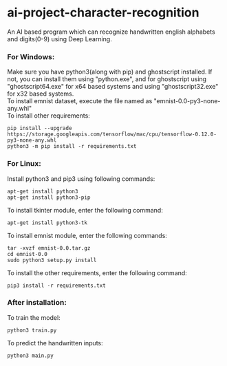 # ai-project-character-recognition
An AI based program which can recognize handwritten english alphabets and digits(0-9) using Deep Learning.

### For Windows:
Make sure you have python3(along with pip) and ghostscript installed.  If not, you can install them using "python.exe", and for ghostscript using "ghostscript64.exe" for x64 based systems and using "ghostscript32.exe" for x32 based systems.<br>
To install emnist dataset, execute the file named as "emnist-0.0-py3-none-any.whl"<br>
To install other requirements:<br>
```
pip install --upgrade https://storage.googleapis.com/tensorflow/mac/cpu/tensorflow-0.12.0-py3-none-any.whl
python3 -m pip install -r requirements.txt
```
### For Linux:
Install python3 and pip3 using following commands:<br>
```
apt-get install python3
apt-get install python3-pip
```
To install tkinter module, enter the following command:<br>
```
apt-get install python3-tk
```
To install emnist module, enter the following commands:<br>
```
tar -xvzf emnist-0.0.tar.gz
cd emnist-0.0
sudo python3 setup.py install
```
To install the other requirements, enter the following command:<br>
```
pip3 install -r requirements.txt
```
### After installation:
To train the model:<br>
```
python3 train.py
```
To predict the handwritten inputs:<br>
```
python3 main.py
```

